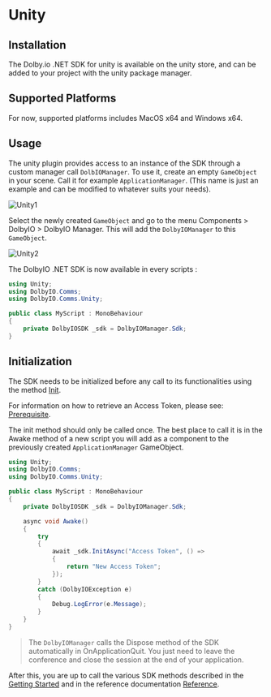 # Unity

## Installation

The Dolby.io .NET SDK for unity is available on the unity store, and can be added to your project with the unity package manager.

## Supported Platforms

For now, supported platforms includes MacOS x64 and Windows x64.

## Usage

The unity plugin provides access to an instance of the SDK through a custom manager call `DolbIOManager`. To use it, create an empty `GameObject` in your scene. Call it for example `ApplicationManager`. (This name is just an example and can be modified to whatever suits your needs).

![Unity1](~/images/unity_1.png)

Select the newly created `GameObject` and go to the menu Components > DolbyIO > DolbyIO Manager. This will add the `DolbyIOManager` to this `GameObject`.

![Unity2](~/images/unity_2.png)

The DolbyIO .NET SDK is now available in every scripts :

```cs
using Unity;
using DolbyIO.Comms;
using DolbyIO.Comms.Unity;

public class MyScript : MonoBehaviour
{
    private DolbyIOSDK _sdk = DolbyIOManager.Sdk;
}
```

## Initialization

The SDK needs to be initialized before any call to its functionalities using the method [Init](xref:DolbyIO.Comms.DolbyIOSDK#DolbyIO_Comms_DolbyIOSDK_Init_System_String_DolbyIO_Comms_RefreshTokenCallBack_).

For information on how to retrieve an Access Token, please see: [Prerequisite](./started.md#prerequisites).

The init method should only be called once. The best place to call it is in the Awake method of a new script you will add as a component to the previously created `ApplicationManager` GameObject.

```cs
using Unity;
using DolbyIO.Comms;
using DolbyIO.Comms.Unity;

public class MyScript : MonoBehaviour
{
    private DolbyIOSDK _sdk = DolbyIOManager.Sdk;

    async void Awake()
    {
        try
        {
            await _sdk.InitAsync("Access Token", () => 
            {
                return "New Access Token";
            });
        }
        catch (DolbyIOException e)
        {
            Debug.LogError(e.Message);
        }
    }
}
```

>The `DolbyIOManager` calls the Dispose method of the SDK automatically in OnApplicationQuit. You just need to leave the conference and close the session at the end of your application.

After this, you are up to call the various SDK methods described in the [Getting Started](./started.md) and in the reference documentation [Reference](/documentation/api/DolbyIO.Comms.Services.html).